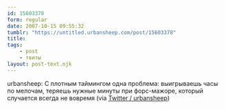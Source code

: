 ```yaml
---
id: 15603378
form: regular
date: 2007-10-15 09:55:32
tumblr: "https://untitled.urbansheep.com/post/15603378"
title:
tags:
    - post
    - твиты
layout: post-text.njk
---
```


<p>urbansheep: С плотным таймингом одна проблема: выигрываешь часы по мелочам, теряешь нужные минуты при форс-мажоре, который случается всегда не вовремя (via <a href="http://twitter.com/urbansheep/statuses/336506452">Twitter / urbansheep</a>)</p>

